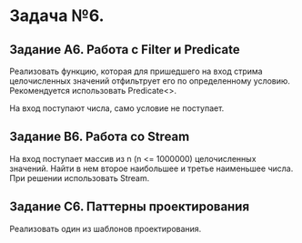 # Задача №6.
## Задание A6. Работа с Filter и Predicate

Реализовать функцию, которая для пришедшего на вход стрима целочисленных значений отфильтрует его по определенному условию. Рекомендуется использовать Predicate<>. 

На вход поступают числа, само условие не поступает.

## Задание B6. Работа со Stream

На вход поступает массив из n (n <= 1000000) целочисленных значений. Найти в нем второе наибольшее и третье наименьшее числа. При решении использовать Stream.

## Задание C6. Паттерны проектирования

Реализовать один из шаблонов проектирования.